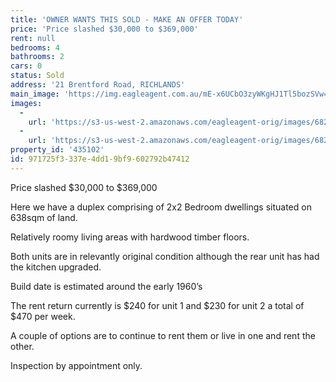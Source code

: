 ```yaml
---
title: 'OWNER WANTS THIS SOLD - MAKE AN OFFER TODAY'
price: 'Price slashed $30,000 to $369,000'
rent: null
bedrooms: 4
bathrooms: 2
cars: 0
status: Sold
address: '21 Brentford Road, RICHLANDS'
main_image: 'https://img.eagleagent.com.au/mE-x6UCbO3zyWKgHJ1Tl5bozSVw=/1280x854/smart/https://s3-us-west-2.amazonaws.com/eagleagent-orig/images/6820520/111217371-image-M.jpg'
images:
  -
    url: 'https://s3-us-west-2.amazonaws.com/eagleagent-orig/images/6820521/111217371-image-A.jpg'
  -
    url: 'https://s3-us-west-2.amazonaws.com/eagleagent-orig/images/6820520/111217371-image-M.jpg'
property_id: '435102'
id: 971725f3-337e-4dd1-9bf9-602792b47412
---
```

Price slashed $30,000 to $369,000

Here we have a duplex comprising of 2x2 Bedroom dwellings situated on 638sqm of land.

Relatively roomy living areas with hardwood timber floors.

Both units are in relevantly original condition although the rear unit has had the kitchen upgraded.

Build date is estimated around the early 1960’s

The rent return currently is $240 for unit 1 and $230 for unit 2 a total of $470 per week.

A couple of options are to continue to rent them or live in one and rent the other.

Inspection by appointment only.
